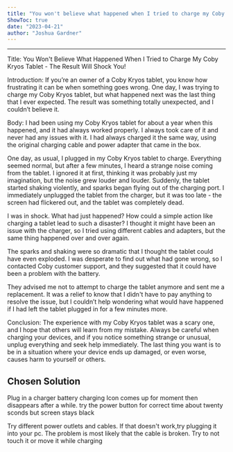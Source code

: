 ```yaml
---
title: "You won't believe what happened when I tried to charge my Coby Kryos Tablet - the result will shock you!"
ShowToc: true 
date: "2023-04-21"
author: "Joshua Gardner"
---
```

*****
Title: You Won't Believe What Happened When I Tried to Charge My Coby Kryos Tablet - The Result Will Shock You!

Introduction:
If you’re an owner of a Coby Kryos tablet, you know how frustrating it can be when something goes wrong. One day, I was trying to charge my Coby Kryos tablet, but what happened next was the last thing that I ever expected. The result was something totally unexpected, and I couldn’t believe it. 

Body:
I had been using my Coby Kryos tablet for about a year when this happened, and it had always worked properly. I always took care of it and never had any issues with it. I had always charged it the same way, using the original charging cable and power adapter that came in the box.

One day, as usual, I plugged in my Coby Kryos tablet to charge. Everything seemed normal, but after a few minutes, I heard a strange noise coming from the tablet. I ignored it at first, thinking it was probably just my imagination, but the noise grew louder and louder. Suddenly, the tablet started shaking violently, and sparks began flying out of the charging port. I immediately unplugged the tablet from the charger, but it was too late - the screen had flickered out, and the tablet was completely dead.

I was in shock. What had just happened? How could a simple action like charging a tablet lead to such a disaster? I thought it might have been an issue with the charger, so I tried using different cables and adapters, but the same thing happened over and over again. 

The sparks and shaking were so dramatic that I thought the tablet could have even exploded. I was desperate to find out what had gone wrong, so I contacted Coby customer support, and they suggested that it could have been a problem with the battery. 

They advised me not to attempt to charge the tablet anymore and sent me a replacement. It was a relief to know that I didn't have to pay anything to resolve the issue, but I couldn’t help wondering what would have happened if I had left the tablet plugged in for a few minutes more.

Conclusion:
The experience with my Coby Kryos tablet was a scary one, and I hope that others will learn from my mistake. Always be careful when charging your devices, and if you notice something strange or unusual, unplug everything and seek help immediately. The last thing you want is to be in a situation where your device ends up damaged, or even worse, causes harm to yourself or others.


## Chosen Solution
 Plug in a charger battery charging Icon comes up for moment then disappears after a while. try the power button for correct time about twenty sconds but screen stays black

 Try different power outlets and cables. If that doesn't work,try plugging it into your pc.
The problem is most likely that the cable is broken. Try to not touch it or move it while charging




